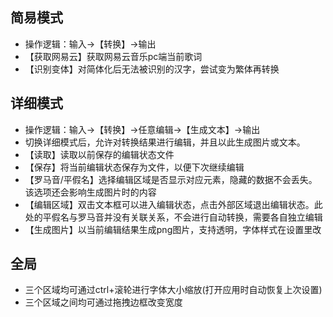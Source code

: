## 简易模式
- 操作逻辑：输入->【转换】->输出
- 【获取网易云】获取网易云音乐pc端当前歌词
- 【识别变体】对简体化后无法被识别的汉字，尝试变为繁体再转换

## 详细模式
- 操作逻辑：输入->【转换】->任意编辑->【生成文本】->输出
- 切换详细模式后，允许对转换结果进行编辑，并且以此生成图片或文本。
- 【读取】读取以前保存的编辑状态文件
- 【保存】将当前编辑状态保存为文件，以便下次继续编辑
- 【罗马音/平假名】选择编辑区域是否显示对应元素，隐藏的数据不会丢失。该选项还会影响生成图片时的内容
- 【编辑区域】双击文本框可以进入编辑状态，点击外部区域退出编辑状态。此处的平假名与罗马音并没有关联关系，不会进行自动转换，需要各自独立编辑
- 【生成图片】以当前编辑结果生成png图片，支持透明，字体样式在设置里改

## 全局
- 三个区域均可通过ctrl+滚轮进行字体大小缩放(打开应用时自动恢复上次设置)
- 三个区域之间均可通过拖拽边框改变宽度